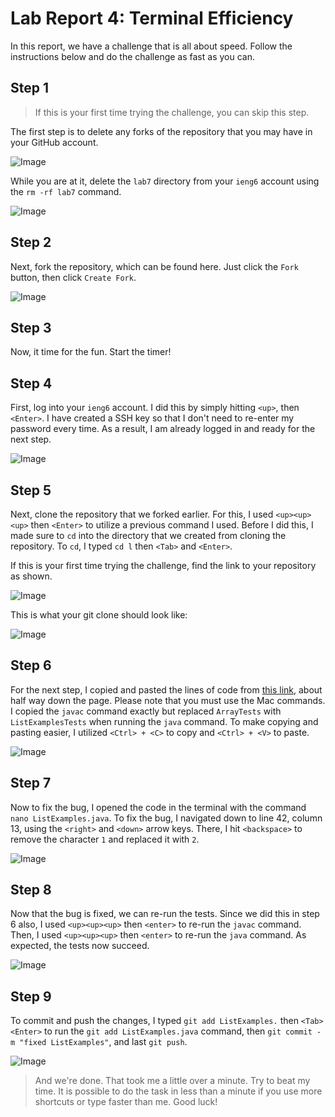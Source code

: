 # Lab Report 4: Terminal Efficiency

In this report, we have a challenge that is all about speed. Follow the instructions below and do the challenge as fast as you can. 

## Step 1

> If this is your first time trying the challenge, you can skip this step.

The first step is to delete any forks of the repository that you may have in your GitHub account. 

![Image](https://rojiko1.github.io/cse15l-lab-reports/assets/delete-fork-1.png)

While you are at it, delete the ```lab7``` directory from your ```ieng6``` account using the ```rm -rf lab7``` command.

![Image](https://rojiko1.github.io/cse15l-lab-reports/assets/delete-fork-2.png)

## Step 2

Next, fork the repository, which can be found here. Just click the ```Fork``` button, then click ```Create Fork```.

![Image](https://rojiko1.github.io/cse15l-lab-reports/assets/fork-repo.png)

## Step 3

Now, it time for the fun. Start the timer!

## Step 4

First, log into your ```ieng6``` account. I did this by simply hitting ```<up>```, then ```<Enter>```. I have created a SSH key so that I don't need to re-enter my password every time. As a result, I am already logged in and ready for the next step.

![Image](https://rojiko1.github.io/cse15l-lab-reports/assets/ieng6-login-no-pass.png)

## Step 5

Next, clone the repository that we forked earlier. For this, I used ```<up><up><up>``` then ```<Enter>``` to utilize a previous command I used. Before I did this, I made sure to ```cd``` into the directory that we created from cloning the repository. To ```cd```, I typed ```cd l``` then ```<Tab>``` and ```<Enter>```.

If this is your first time trying the challenge, find the link to your repository as shown.

![Image](https://rojiko1.github.io/cse15l-lab-reports/assets/lab7-git-clone-1.png)

This is what your git clone should look like:

![Image](https://rojiko1.github.io/cse15l-lab-reports/assets/lab7-git-clone-2.png)

## Step 6

For the next step, I copied and pasted the lines of code from [this link](https://ucsd-cse15l-w23.github.io/week/week3/), about half way down the page. Please note that you must use the Mac commands. I copied the ```javac``` command exactly but replaced ```ArrayTests``` with ```ListExamplesTests``` when running the ```java``` command. To make copying and pasting easier, I utilized ```<Ctrl> + <C>``` to copy and ```<Ctrl> + <V>``` to paste.

![Image](https://rojiko1.github.io/cse15l-lab-reports/assets/lab7-junit-tests-1.png)

## Step 7

Now to fix the bug, I opened the code in the terminal with the command ```nano ListExamples.java```. To fix the bug, I navigated down to line 42, column 13, using the ```<right>``` and ```<down>``` arrow keys. There, I hit ```<backspace>``` to remove the character ```1``` and replaced it with ```2```.

![Image](https://rojiko1.github.io/cse15l-lab-reports/assets/nano-lab7.png)

## Step 8

Now that the bug is fixed, we can re-run the tests. Since we did this in step 6 also, I used ```<up><up><up>``` then ```<enter>``` to re-run the ```javac``` command. Then, I used ```<up><up><up>``` then ```<enter>``` to re-run the ```java``` command. As expected, the tests now succeed.

![Image](https://rojiko1.github.io/cse15l-lab-reports/assets/lab7-junit-tests-2.png)

## Step 9

To commit and push the changes, I typed ```git add ListExamples.``` then ```<Tab><Enter>``` to run the ```git add ListExamples.java``` command, then ```git commit -m "fixed ListExamples"```, and last ```git push```.

![Image](https://rojiko1.github.io/cse15l-lab-reports/assets/lab7-git-add-commit-push.png)

> And we're done. That took me a little over a minute. Try to beat my time. It is possible to do the task in less than a minute if you use more shortcuts or type faster than me. Good luck!